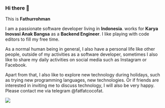 ### Hi there 👋

This is **Fathurrohman**

I am a passionate software developer living in **Indonesia**. works for **Karya Inovasi Anak Bangsa** as a **Backend Engineer**. I like playing with code editors to fill my free time.

As a normal human being in general, I also have a personal life like other people, outside of my activities as a software developer, sometimes I also like to share my daily activities on social media such as Instagram or Facebook. 

Apart from that, I also like to explore new technology during holidays, such as trying new programming languages, new technologies. Or if friends are interested in inviting me to discuss technology, I will also be very happy. Please contact me via telegram @fatfatcocofat.

<img src="https://github-readme-stats.vercel.app/api?username=fatfatcocofat&show_icons=true&count_private=true&theme=dark" />
